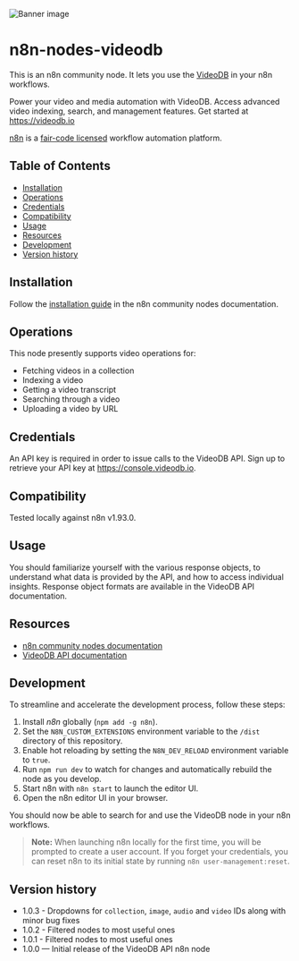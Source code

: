 ![Banner image](https://user-images.githubusercontent.com/10284570/173569848-c624317f-42b1-45a6-ab09-f0ea3c247648.png)

# n8n-nodes-videodb

This is an n8n community node. It lets you use the [VideoDB](https://videodb.io) in your n8n workflows.

Power your video and media automation with VideoDB. Access advanced video indexing, search, and management features. Get started at https://videodb.io

[n8n](https://n8n.io/) is a [fair-code licensed](https://docs.n8n.io/reference/license/) workflow automation platform.

## Table of Contents

- [Installation](#installation)
- [Operations](#operations)
- [Credentials](#credentials)
- [Compatibility](#compatibility)
- [Usage](#usage)
- [Resources](#resources)
- [Development](#development)
- [Version history](#version-history)

## Installation

Follow the [installation guide](https://docs.n8n.io/integrations/community-nodes/installation/) in the n8n community nodes documentation.

## Operations

This node presently supports video operations for:

- Fetching videos in a collection
- Indexing a video
- Getting a video transcript
- Searching through a video
- Uploading a video by URL

## Credentials

An API key is required in order to issue calls to the VideoDB API. Sign up to retrieve your API key at https://console.videodb.io.

## Compatibility

Tested locally against n8n v1.93.0.

## Usage

You should familiarize yourself with the various response objects, to understand what data is provided by the API, and how to access individual insights. Response object formats are available in the VideoDB API documentation.

## Resources

- [n8n community nodes documentation](https://docs.n8n.io/integrations/community-nodes/)
- [VideoDB API documentation](https://docs.videodb.io)

## Development

To streamline and accelerate the development process, follow these steps:

1. Install _n8n_ globally (`npm add -g n8n`).
2. Set the `N8N_CUSTOM_EXTENSIONS` environment variable to the `/dist` directory of this repository.
3. Enable hot reloading by setting the `N8N_DEV_RELOAD` environment variable to `true`.
4. Run `npm run dev` to watch for changes and automatically rebuild the node as you develop.
5. Start n8n with `n8n start` to launch the editor UI.
6. Open the n8n editor UI in your browser.

You should now be able to search for and use the VideoDB node in your n8n workflows.

> **Note:** When launching n8n locally for the first time, you will be prompted to create a user account. If you forget your credentials, you can reset n8n to its initial state by running `n8n user-management:reset`.

## Version history

- 1.0.3 - Dropdowns for `collection`, `image`, `audio` and `video` IDs along with minor bug fixes
- 1.0.2 - Filtered nodes to most useful ones
- 1.0.1 - Filtered nodes to most useful ones
- 1.0.0 — Initial release of the VideoDB API n8n node
